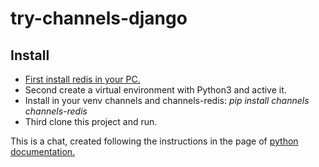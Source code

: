 # try-channels-django

## Install

- [First install redis in your PC. ](https://www.digitalocean.com/community/tutorials/how-to-install-and-use-redis)
- Second create a virtual environment with Python3 and  active it.
- Install in your venv channels and channels-redis: *pip install channels channels-redis*
- Third clone this project and run.

This is a chat, created following the instructions in the page of [python documentation.](https://channels.readthedocs.io/en/latest/index.html)

